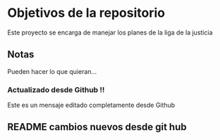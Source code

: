 # Objetivos de la repositorio

Este proyecto se encarga de manejar los planes de la liga de la justicia


## Notas
Pueden hacer lo que quieran...

### Actualizado desde Github !!
Este es un mensaje editado completamente desde Github

## README cambios nuevos desde git hub
